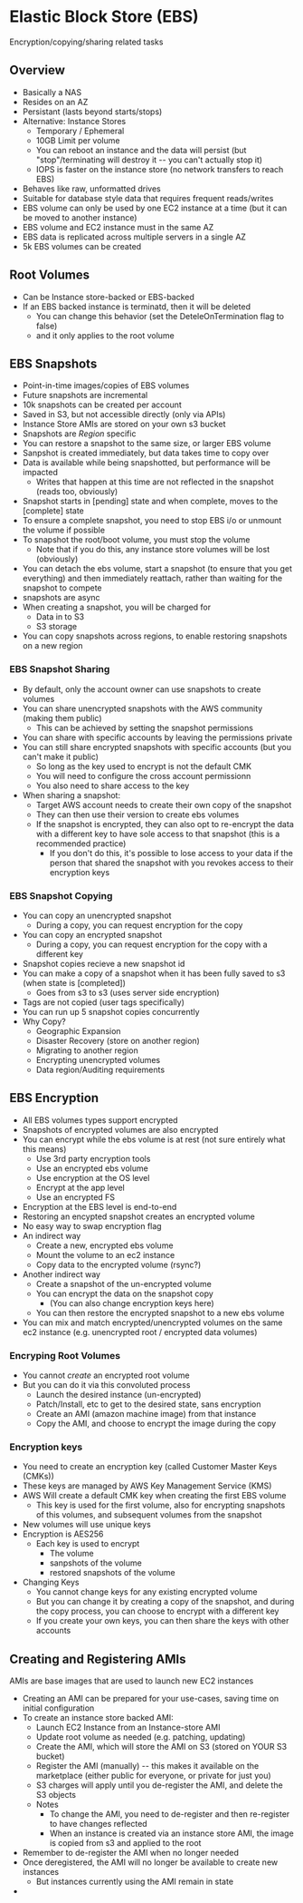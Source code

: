 # Elastic Block Store (EBS)

Encryption/copying/sharing related tasks

## Overview

* Basically a NAS
* Resides on an AZ
* Persistant (lasts beyond starts/stops)
* Alternative: Instance Stores
  * Temporary / Ephemeral
  * 10GB Limit per volume
  * You can reboot an instance and the data will persist (but "stop"/terminating will destroy it -- you can't actually stop it)
  * IOPS is faster on the instance store (no network transfers to reach EBS)
* Behaves like raw, unformatted drives
* Suitable for database style data that requires frequent reads/writes
* EBS volume can only be used by one EC2 instance at a time (but it can be moved to another instance)
* EBS volume and EC2 instance must in the same AZ
* EBS data is replicated across multiple servers in a single AZ
* 5k EBS volumes can be created

## Root Volumes

* Can be Instance store-backed or EBS-backed
* If an EBS backed instance is terminatd, then it will be deleted
  * You can change this behavior (set the DeteleOnTermination flag to false)
  * and it only applies to the root volume

## EBS Snapshots

* Point-in-time images/copies of EBS volumes
* Future snapshots are incremental
* 10k snapshots can be created per account
* Saved in S3, but not accessible directly (only via APIs)
* Instance Store AMIs are stored on your own s3 bucket
* Snapshots are _Region_ specific
* You can restore a snapshot to the same size, or larger EBS volume
* Sanpshot is created immediately, but data takes time to copy over
* Data is available while being snapshotted, but performance will be impacted
  * Writes that happen at this time are not reflected in the snapshot (reads too, obviously)
* Snapshot starts in [pending] state and when complete, moves to the [complete] state
* To ensure a complete snapshot, you need to stop EBS i/o or unmount the volume if possible 
* To snapshot the root/boot volume, you must stop the volume
  * Note that if you do this, any instance store volumes will be lost (obviously)
* You can detach the ebs volume, start a snapshot (to ensure that you get everything) and then immediately reattach, rather than waiting for the snapshot to compete
* snapshots are async
* When creating a snapshot, you will be charged for
  * Data in to S3
  * S3 storage
* You can copy snapshots across regions, to enable restoring snapshots on a new region

### EBS Snapshot Sharing

* By default, only the account owner can use snapshots to create volumes
* You can share unencrypted snapshots with the AWS community (making them public)
  * This can be achieved by setting the snapshot permissions
* You can share with specific accounts by leaving the permissions private
* You can still share encrypted snapshots with specific accounts (but you can't make it public)
  * So long as the key used to encrypt is not the default CMK
  * You will need to configure the cross account permissionn
  * You also need to share access to the key
* When sharing a snapshot:
  * Target AWS account needs to create their own copy of the snapshot
  * They can then use their version to create ebs volumes
  * If the snapshot is encrypted, they can also opt to re-encrypt the data with a different key to have sole access to that snapshot (this is a recommended practice)
    * If you don't do this, it's possible to lose access to your data if the person that shared the snapshot with you revokes access to their encryption keys

### EBS Snapshot Copying

* You can copy an unencrypted snapshot
  * During a copy, you can request encryption for the copy
* You can copy an encrypted snapshot
  * During a copy, you can request encryption for the copy with a different key
* Snapshot copies recieve a new snapshot id
* You can make a copy of a snapshot when it has been fully saved to s3 (when state is [completed])
  * Goes from s3 to s3 (uses server side encryption)
* Tags are not copied (user tags specifically)
* You can run up 5 snapshot copies concurrently
* Why Copy?
  * Geographic Expansion
  * Disaster Recovery (store on another region)
  * Migrating to another region
  * Encrypting unencrypted volumes
  * Data region/Auditing requirements

## EBS Encryption

* All EBS volumes types support encrypted
* Snapshots of encrypted volumes are also encrypted
* You can encrypt while the ebs volume is at rest (not sure entirely what this means)
  * Use 3rd party encryption tools
  * Use an encrypted ebs volume
  * Use encryption at the OS level
  * Encrypt at the app level
  * Use an encrypted FS
* Encryption at the EBS level is end-to-end
* Restoring an encypted snapshot creates an encrypted volume
* No easy way to swap encryption flag
* An indirect way
  * Create a new, encrypted ebs volume
  * Mount the volume to an ec2 instance
  * Copy data to the encrypted volume (rsync?)
* Another indirect way
  * Create a snapshot of the un-encrypted volume
  * You can encrypt the data on the snapshot copy
    * (You can also change encryption keys here)
  * You can then restore the encrypted snapshot to a new ebs volume
* You can mix and match encrypted/unencrypted volumes on the same ec2 instance (e.g. unencrypted root / encrypted data volumes)

### Encryping Root Volumes

* You cannot _create_ an encrypted root volume
* But you can do it via this convoluted process
  * Launch the desired instance (un-encrypted)
  * Patch/Install, etc to get to the desired state, sans encryption
  * Create an AMI (amazon machine image) from that instance
  * Copy the AMI, and choose to encrypt the image during the copy

### Encryption keys

* You need to create an encryption key (called Customer Master Keys (CMKs))
* These keys are managed by AWS Key Management Service (KMS)
* AWS Will create a default CMK key when creating the first EBS volume
  * This key is used for the first volume, also for encrypting snapshots of this volumes, and subsequent volumes from the snapshot
* New volumes will use unique keys
* Encryption is AES256
  * Each key is used to encrypt
    * The volume
    * sanpshots of the volume
    * restored snapshots of the volume
* Changing Keys
  * You cannot change keys for any existing encrypted volume
  * But you can change it by creating a copy of the snapshot, and during the copy process, you can choose to encrypt with a different key
  * If you create your own keys, you can then share the keys with other accounts

## Creating and Registering AMIs

AMIs are base images that are used to launch new EC2 instances

* Creating an AMI can be prepared for your use-cases, saving time on initial configuration
* To create an instance store backed AMI:
  * Launch EC2 Instance from an Instance-store AMI
  * Update root volume as needed (e.g. patching, updating)
  * Create the AMI, which will store the AMI on S3 (stored on YOUR S3 bucket)
  * Register the AMI (manually) -- this makes it available on the marketplace (either public for everyone, or private for just you)
  * S3 charges will apply until you de-register the AMI, and delete the S3 objects
  * Notes
    * To change the AMI, you need to de-register and then re-register to have changes reflected
    * When an instance is created via an instance store AMI, the image is copied from s3 and applied to the root
* Remember to de-register the AMI when no longer needed
* Once deregistered, the AMI will no longer be available to create new instances
  * But instances currently using the AMI remain in state
* 